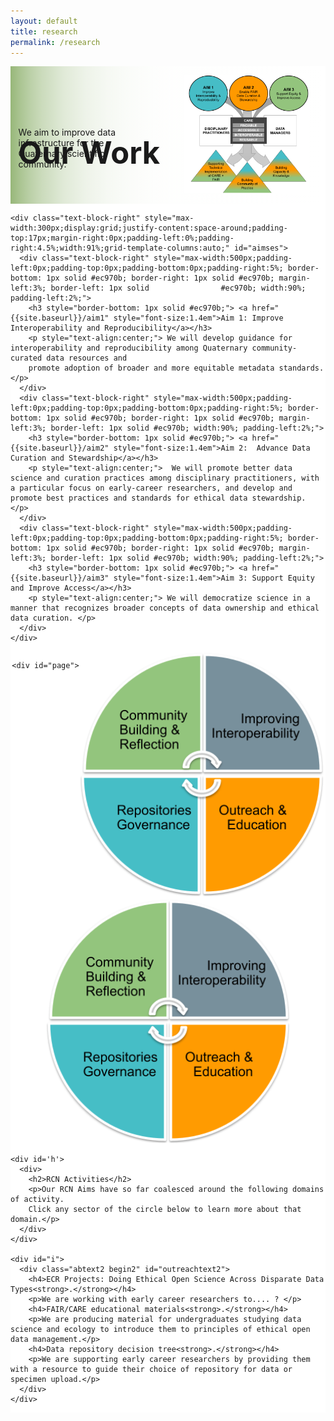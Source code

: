```yaml
---
layout: default
title: research
permalink: /research
---
```

<style>

  .toggler {
    display:block;
  }
  h4 {
  color:black;
  }

  .abtext {
    width: 90%;
    margin-left: 5%;
    border: 2px solid black;
    max-width: 200px;
  }
  #page {
  width:900px;
  display: grid;
 /*    margin-left: 14%;
    margin-right: 7%;
 width: 90%; */
  height: 1100px;
  grid-template-areas:
    "h h h h"
    "e d d c"
    "e d d c"
    "a f g b";
grid-template-rows: 0.1fr 0.1fr 500px 200px;
  grid-template-columns: 200px calc(100px + 10vw) calc(100px + 10vw) 200px; 
}

  div.abtext p {
    font-size: 15px;
  }

  .abtext h4 {
    margin-bottom: 0px;
    margin-top: 0px;

    
  }
  #comtext {
    background-color: #93c57e;
    width:100%;
    position:relative;
    top: -250%;
    left: -20%;
  }
  #interoptext {
    background-color: #738995;
    width: 100%;
    position:relative;
    top: -250%;
/*    left: 20%; */


  }

  #repotext {
    background-color: #46bec6;
    width:100%;
    position:relative;
    top: calc(-150% + 20vw);
    left: -8%;
  }

    #outreachtext {
    background-color: #ff9b01;
    position: relative;
    width: 100%;
    top: calc(-150% + 20vw);
    left: 8%;

  }

      #interoptext strong, #repotext strong, #outreachtext strong, #comtext strong {
     display: none;
   }

  #i {
    grid-area: i;
    display: none;
  }
#a {
  grid-area: a;
 /* background-color: #8ca0ff; */
}

#b {
  grid-area: b;
 /* background-color: #ffa08c; */
}

#c  {
  grid-area: c;
/*  background-color: #ffff64; */
}

#d  {
  grid-area: d;
/*  background-color: #8cffa0; */
  text-align:center;
  align-content:center;
}

#e  {
  grid-area: e;
/*  background-color: #8ca2d0; */
}

  #h {
    grid-area: h;
  }

#f  {
  grid-area: f;
/*  background-color: #2ca2d0; */
}

#g  {
  grid-area: g;
/*  background-color: rgb(100,100,100); */
}


.begin {
  display:none;
}
  .begin2 {
  display:none;
}
  
div.text-block-main {
  display: grid;
  grid-template-rows: auto auto auto;
  margin-right:0px;
  padding-bottom:0px;
  background: #fff;
  }
div.text-block-right {
  margin-right:0px;
  padding-right:0px;
  width:100%;
  padding-left:0px;
  }
#stakes {
  margin-left: 0px;
  margin-right: 0px;
  }
  h3 {
  color: #000;
  }
  
  #aimses {
  /**
   * User input values.
   */
  --grid-layout-gap: 10px;
  --grid-column-count: 3;
  --grid-item--min-width: 220px;

  /**
   * Calculated values.
   */
  --gap-count: calc(var(--grid-column-count) - 1);
  --total-gap-width: calc(var(--gap-count) * var(--grid-layout-gap));
  --grid-item--max-width: calc((100% - var(--total-gap-width)) / var(--grid-column-count));

  display: grid;
  grid-template-columns: repeat(auto-fill, minmax(max(var(--grid-item--min-width), var(--grid-item--max-width)), 1fr));
  grid-gap: var(--grid-layout-gap);
}

 @media print, screen and (max-width: 900px) {
   #page {
     width: 100%;
     grid-template-columns: 1fr 1fr 1fr 1fr;
     grid-template-rows: 0.1fr 0fr 300px 200px;
     grid-template-areas: 
       "h h h h"
       "e j j c"
       "e j j c"
       "i i i i";
   }

   #i {
     display: grid;
   }
   
 }
  
 @media print, screen and (max-width: 1280px) {
    #repotext, #outreachtext {
      top: calc(-120% + 20vw);
    }

 /*   #interoptext strong, #repotext strong, #outreachtext strong, #comtext strong {
     display: inline;
   }

   #interoptext p, #repotext p, #outreachtext p, #comtext p {
     display: none;
   } */
  #stakes, #describe {
    width:200px;
     } 
  #headingblock {
    justify-content: left;
    justify-items: center;
     }
  #heading-left, #heading-image, #stakes {
    justify-content: left;
    /* justify-items: center; */
    justify-self: center;
   }
  #heading-image {
    padding-top:0px;
   }
  
  #stakes {
  text-align: center;
  display: block;
  margin-left: auto;
  margin-right: auto;
   }
  #heading-left {
  padding-bottom:0px;
  display: block;
  margin-left: auto;
  margin-right: auto;
  }
  }


  
 @media print, screen and (max-width: 490px) {
   
   #interoptext, #repotext, #outreachtext, #comtext {
     display: none;
   }

   #page {
     height: 400px;
     grid-template-rows: 0fr 10fr 10fr 0fr;
     grid-template-columns: 0fr 10fr 10fr 0fr;
   }
 }
</style>




<div class="text-block-main" style="display:grid;grid-template-rows:auto auto;margin:0;padding-left:0;width:100%;" id="block1">
  <div class="text-block-right" style="display:grid;grid-template-columns:repeat(auto-fit, minmax(200px, 1fr));background-image:linear-gradient(to left, #fff, 90%, #97b779);padding:0;" id="headingblock">
    <div class="text-block-right" style="display:grid;grid-template-rows:40px auto;background-color:transparent;padding-left:5%;align-content:center;width:95%;" id="heading-left">
      <h1 style="font-size:calc(20px + 3vw);align-self:start;">Our Work</h1>
      <p style="align-self:start;padding-top:10px;margin-top:3%;" id="describe">We aim to improve data infrastructure for the Quaternary scientific community.</p>
    </div>
    <div class="text-block-right" style="background-color:transparent;padding-left:0;float:right;justify-self:end;max-width:460px; margin-right:5%; margin-left: 5%; width: 90%;" id="heading-image">
      <figure id="stakes">
        <img src="./images/rcn_aims-trans.png" alt="Stakeholders" style="width=100%;">
       <!-- <figcaption>The sets of lead and affiliated data resources involved in this RCN. </figcaption> -->
      </figure>
    </div>
  </div>

  
  <div class="text-block-right" style="display:flex;flex-direction: row;flex-wrap:wrap;background-color:white;padding:0px;justify-content:center;" id="meatblock">

    
    <div class="text-block-right" style="max-width:300px;display:grid;justify-content:space-around;padding-top:17px;margin-right:0px;padding-left:0%;padding-right:4.5%;width:91%;grid-template-columns:auto;" id="aimses">
      <div class="text-block-right" style="max-width:500px;padding-left:0px;padding-top:0px;padding-bottom:0px;padding-right:5%; border-bottom: 1px solid #ec970b; border-right: 1px solid #ec970b; margin-left:3%; border-left: 1px solid                #ec970b; width:90%; padding-left:2%;">
        <h3 style="border-bottom: 1px solid #ec970b;"> <a href="{{site.baseurl}}/aim1" style="font-size:1.4em">Aim 1: Improve Interoperability and Reproducibility</a></h3>
        <p style="text-align:center;"> We will develop guidance for interoperability and reproducibility among Quaternary community-curated data resources and
        promote adoption of broader and more equitable metadata standards. </p>
      </div>
      <div class="text-block-right" style="max-width:500px;padding-left:0px;padding-top:0px;padding-bottom:0px;padding-right:5%; border-bottom: 1px solid #ec970b; border-right: 1px solid #ec970b; margin-left:3%; border-left: 1px solid #ec970b; width:90%; padding-left:2%;">
        <h3 style="border-bottom: 1px solid #ec970b;"> <a href="{{site.baseurl}}/aim2" style="font-size:1.4em">Aim 2:  Advance Data Curation and Stewardship</a></h3>
        <p style="text-align:center;">  We will promote better data science and curation practices among disciplinary practitioners, with a particular focus on early-career researchers, and develop and promote best practices and standards for ethical data stewardship. </p>
      </div>
      <div class="text-block-right" style="max-width:500px;padding-left:0px;padding-top:0px;padding-bottom:0px;padding-right:5%; border-bottom: 1px solid #ec970b; border-right: 1px solid #ec970b; margin-left:3%; border-left: 1px solid #ec970b; width:90%; padding-left:2%;">
        <h3 style="border-bottom: 1px solid #ec970b;"> <a href="{{site.baseurl}}/aim3" style="font-size:1.4em">Aim 3: Support Equity and Improve Access</a></h3>
        <p style="text-align:center;"> We will democratize science in a manner that recognizes broader concepts of data ownership and ethical data curation. </p>
      </div>
    </div>


<!-- max-width:calc(200px + 35vw);-->
    <div id="page">

  
  <div id='c'></div>
  
  <div id='d'>
   <img src="./images/eos_circle.png" alt="circle" style="width:calc(200px + 20vw);max-width:750px;z-index:1; position:relative;" usemap="#image-map"></div>
<map name="image-map">
    <area target="_blank" style="cursor:pointer;" alt="community" title="community" coords="7,190,194,189,196,5,145,13,115,23,91,36,60,62,32,102,16,139,10,165,7,176" shape="poly" onclick="func_community()">
    <area target="_blank" style="cursor:pointer;" alt="repo governance" title="repo governance" coords="5,199,7,223,7,241,12,258,17,272,24,285,34,297,44,316,61,333,73,341,83,353,96,357,113,366,132,376,151,383,169,384,187,384,188,196" shape="poly" onclick="func_repogov()">
    <area target="_blank" style="cursor:pointer;" alt="outreach" title="outreach" coords="195,195,195,380,223,384,249,375,276,366,296,358,312,347,327,333,342,317,359,293,371,261,376,244,383,215,383,197" shape="poly" onclick="func_out()">
    <area target="_blank" style="cursor:pointer;" alt="interoperability" title="interoperability" coords="199,7,198,181,197,188,383,189,383,159,375,125,357,89,333,61,311,41,279,20,238,5" shape="poly" onclick="func_interop()">
</map>

<div id='j'>
   <img src="./images/eos_circle.png" alt="circle" style="width:calc(200px + 20vw);max-width:750px;z-index:1; position:relative;" usemap="#image-map2"></div>
<map name="image-map2">
    <area target="_blank" style="cursor:pointer;" alt="community" title="community" coords="7,190,194,189,196,5,145,13,115,23,91,36,60,62,32,102,16,139,10,165,7,176" shape="poly" onclick="func_community()">
    <area target="_blank" style="cursor:pointer;" alt="repo governance" title="repo governance" coords="5,199,7,223,7,241,12,258,17,272,24,285,34,297,44,316,61,333,73,341,83,353,96,357,113,366,132,376,151,383,169,384,187,384,188,196" shape="poly" onclick="func_repogov()">
    <area target="_blank" style="cursor:pointer;" alt="outreach" title="outreach" coords="195,195,195,380,223,384,249,375,276,366,296,358,312,347,327,333,342,317,359,293,371,261,376,244,383,215,383,197" shape="poly" onclick="func_out2()">
    <area target="_blank" style="cursor:pointer;" alt="interoperability" title="interoperability" coords="199,7,198,181,197,188,383,189,383,159,375,125,357,89,333,61,311,41,279,20,238,5" shape="poly" onclick="func_interop()">
</map>
   
  <div id='e'></div>
    <div id="a">
  <div class="abtext begin" id="comtext">
    <h4>Annual Symposia<strong>.</strong></h4>
    <p>We are meeting yearly in person to think together about implementing ethical open science in our data ecosystems, furthering all our aims.</p>
    <h4>Ethical Open Science Self-Reflection Survey<strong>.</strong></h4>
    <p>Our self-reflection survey on our personal and institutional relationships to FAIR, CARE, and EOS have been guiding our subsequent actions.</p>
    <h4>Webinar Series<strong>.</strong></h4>
    <p>We provide a forum for experts in informatics and ethics to share their work with us. Click <a href="https://hoffmanick.github.io/fairos/webinarview" target="_blank">here</a> for more info.</p>
    <h4>Reading Group<strong>.</strong></h4>
    <p>We meet monthly to discuss selections from the literature on the political economy of data.</p>
  </div></div>
  
  <div id = 'b'>
    <div class="abtext begin" id="interoptext">
    <h4>Mapping the Interoperability Landscape<strong>.</strong></h4>
      <p>We are interviewing data managers and disciplinary practitioners to map the ways they interoperate data, suprporting aims 1 and 3.</p>
    <h4>Case Study: Linking data across repositories<strong>.</strong></h4>
      <p>Using our focal repositories as a case study, we are developing a workflow to enhance data linkages, furthering all our aims.</p>
    <h4>Neotoma constituent database landing pages<strong>.</strong></h4>
      <p>These pages offer greater transparency for users of Neotoma's data, a facet of aims 2 and 3.</p>
  </div></div>
  <div id='f'>
    <div class="abtext begin" id="repotext">
    <h4>Case studies: Neotoma, Open Context, Florida Museum<strong>.</strong></h4>
      <p>We are using our focal repositories as case studies for improving data governance and bolstering our commitment to Indigenous data sovereignty.</p>
  </div></div>
  
  <div id='g'>
      <div class="abtext begin" id="outreachtext">
        <h4>ECR Projects: Doing Ethical Open Science Across Disparate Data Types<strong>.</strong></h4>
        <p>We are working with early career researchers to.... ? </p>
        <h4>FAIR/CARE educational materials<strong>.</strong></h4>
        <p>We are producing material for undergraduates studying data science and ecology to introduce them to principles of ethical open data management.</p>
        <h4>Data repository decision tree<strong>.</strong></h4>
        <p>We are supporting early career researchers by providing them with a resource to guide their choice of repository for data or specimen upload.</p>
      </div>
    </div>

    <div id='h'>
      <div>
        <h2>RCN Activities</h2>
        <p>Our RCN Aims have so far coalesced around the following domains of activity. 
        Click any sector of the circle below to learn more about that domain.</p>
      </div>
    </div>

    <div id="i">
      <div class="abtext2 begin2" id="outreachtext2">
        <h4>ECR Projects: Doing Ethical Open Science Across Disparate Data Types<strong>.</strong></h4>
        <p>We are working with early career researchers to.... ? </p>
        <h4>FAIR/CARE educational materials<strong>.</strong></h4>
        <p>We are producing material for undergraduates studying data science and ecology to introduce them to principles of ethical open data management.</p>
        <h4>Data repository decision tree<strong>.</strong></h4>
        <p>We are supporting early career researchers by providing them with a resource to guide their choice of repository for data or specimen upload.</p>
      </div>
    </div>
  
</div>


</div>



<script>

  !function(){"use strict";function r(){function e(){var r={width:u.width/u.naturalWidth,height:u.height/u.naturalHeight},a={width:parseInt(window.getComputedStyle(u,null).getPropertyValue("padding-left"),10),height:parseInt(window.getComputedStyle(u,null).getPropertyValue("padding-top"),10)};i.forEach(function(e,t){var n=0;o[t].coords=e.split(",").map(function(e){var t=1==(n=1-n)?"width":"height";return a[t]+Math.floor(Number(e)*r[t])}).join(",")})}function t(e){return e.coords.replace(/ *, */g,",").replace(/ +/g,",")}function n(){clearTimeout(d),d=setTimeout(e,250)}function r(e){return document.querySelector('img[usemap="'+e+'"]')}var a=this,o=null,i=null,u=null,d=null;"function"!=typeof a._resize?(o=a.getElementsByTagName("area"),i=Array.prototype.map.call(o,t),u=r("#"+a.name)||r(a.name),a._resize=e,u.addEventListener("load",e,!1),window.addEventListener("focus",e,!1),window.addEventListener("resize",n,!1),window.addEventListener("readystatechange",e,!1),document.addEventListener("fullscreenchange",e,!1),u.width===u.naturalWidth&&u.height===u.naturalHeight||e()):a._resize()}function e(){function t(e){e&&(!function(e){if(!e.tagName)throw new TypeError("Object is not a valid DOM element");if("MAP"!==e.tagName.toUpperCase())throw new TypeError("Expected <MAP> tag, found <"+e.tagName+">.")}(e),r.call(e),n.push(e))}var n;return function(e){switch(n=[],typeof e){case"undefined":case"string":Array.prototype.forEach.call(document.querySelectorAll(e||"map"),t);break;case"object":t(e);break;default:throw new TypeError("Unexpected data type ("+typeof e+").")}return n}}"function"==typeof define&&define.amd?define([],e):"object"==typeof module&&"object"==typeof module.exports?module.exports=e():window.imageMapResize=e(),"jQuery"in window&&(window.jQuery.fn.imageMapResize=function(){return this.filter("map").each(r).end()})}();

imageMapResize();
  
</script>


<script>
function func_community() {
  document.getElementById("comtext").classList.toggle("toggler");
  document.getElementById("comtext").classList.toggle("begin");

}

function func_repogov() {
  document.getElementById("repotext").classList.toggle("toggler");
    document.getElementById("repotext").classList.toggle("begin");

}

  function func_out() {
  document.getElementById("outreachtext").classList.toggle("toggler");
      document.getElementById("outreachtext").classList.toggle("begin");

}

   function func_out2() {
  document.getElementById("outreachtext2").classList.toggle("toggler");
      document.getElementById("outreachtext2").classList.toggle("begin2");

}

   function func_interop() {
  document.getElementById("interoptext").classList.toggle("toggler");
       document.getElementById("interoptext").classList.toggle("begin");

}



</script>
